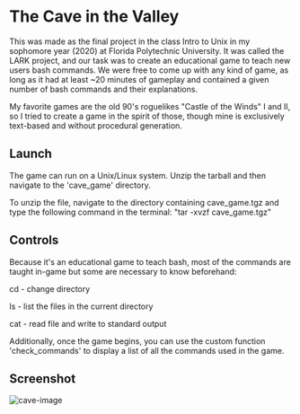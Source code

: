 # The Cave in the Valley

This was made as the final project in the class Intro to Unix in my sophomore year (2020) at Florida Polytechnic University. It was called the LARK project, and our task was to create an educational game to teach new users bash commands. We were free
to come up with any kind of game, as long as it had at least ~20 minutes of gameplay and contained a given number of bash commands and their explanations. 

My favorite games are the old 90's roguelikes "Castle of the Winds" I and II, so I tried to create a game in the spirit of those, though mine is exclusively text-based and without procedural generation.

## Launch
The game can run on a Unix/Linux system. Unzip the tarball and then navigate to the 'cave_game' directory.

To unzip the file, navigate to the directory containing cave_game.tgz and type the following command in the terminal: "tar -xvzf cave_game.tgz"

## Controls
Because it's an educational game to teach bash, most of the commands are taught in-game but some are necessary to know beforehand:

cd - change directory

ls - list the files in the current directory

cat - read file and write to standard output

Additionally, once the game begins, you can use the custom function 'check_commands' to display a list of all the commands used in the game.

## Screenshot
![cave-image](https://github.com/user-attachments/assets/dea98c93-8000-49a5-88e9-68b6a02e769b) 
